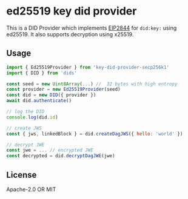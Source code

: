 # ed25519 key did provider
This is a DID Provider which implements [EIP2844](https://eips.ethereum.org/EIPS/eip-2844) for `did:key:` using ed25519. It also supports decryption using x25519.

## Usage

```js
import { Ed25519Provider } from 'key-did-provider-secp256k1'
import { DID } from 'dids'

const seed = new Uint8Array(...) //  32 bytes with high entropy
const provider = new Ed25519Provider(seed)
const did = new DID({ provider })
await did.authenticate()

// log the DID
console.log(did.id)

// create JWS
const { jws, linkedBlock } = did.createDagJWS({ hello: 'world' })

// decrypt JWE
const jwe = ... // encrypted JWE
const decrypted = did.decryptDagJWE(jwe)
```

## License

Apache-2.0 OR MIT
